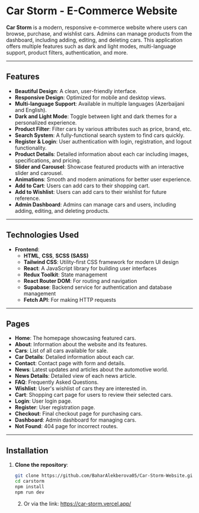 # Car Storm - E-Commerce Website

**Car Storm** is a modern, responsive e-commerce website where users can browse, purchase, and wishlist cars. Admins can manage products from the dashboard, including adding, editing, and deleting cars. This application offers multiple features such as dark and light modes, multi-language support, product filters, authentication, and more.

---

## Features

- **Beautiful Design**: A clean, user-friendly interface.
- **Responsive Design**: Optimized for mobile and desktop views.
- **Multi-language Support**: Available in multiple languages (Azerbaijani and English).
- **Dark and Light Mode**: Toggle between light and dark themes for a personalized experience.
- **Product Filter**: Filter cars by various attributes such as price, brand, etc.
- **Search System**: A fully-functional search system to find cars quickly.
- **Register & Login**: User authentication with login, registration, and logout functionality.
- **Product Details**: Detailed information about each car including images, specifications, and pricing.
- **Slider and Carousel**: Showcase featured products with an interactive slider and carousel.
- **Animations**: Smooth and modern animations for better user experience.
- **Add to Cart**: Users can add cars to their shopping cart.
- **Add to Wishlist**: Users can add cars to their wishlist for future reference.
- **Admin Dashboard**: Admins can manage cars and users, including adding, editing, and deleting products.

---

## Technologies Used

- **Frontend**:
  - **HTML**, **CSS**, **SCSS (SASS)**
  - **Tailwind CSS**: Utility-first CSS framework for modern UI design
  - **React**: A JavaScript library for building user interfaces
  - **Redux Toolkit**: State management
  - **React Router DOM**: For routing and navigation
  - **Supabase**: Backend service for authentication and database management
  - **Fetch API**: For making HTTP requests

---

## Pages

- **Home**: The homepage showcasing featured cars.
- **About**: Information about the website and its features.
- **Cars**: List of all cars available for sale.
- **Car Details**: Detailed information about each car.
- **Contact**: Contact page with form and details.
- **News**: Latest updates and articles about the automotive world.
- **News Details**: Detailed view of each news article.
- **FAQ**: Frequently Asked Questions.
- **Wishlist**: User's wishlist of cars they are interested in.
- **Cart**: Shopping cart page for users to review their selected cars.
- **Login**: User login page.
- **Register**: User registration page.
- **Checkout**: Final checkout page for purchasing cars.
- **Dashboard**: Admin dashboard for managing cars.
- **Not Found**: 404 page for incorrect routes.

---

## Installation

1. **Clone the repository**:

   ```bash
   git clone https://github.com/BaharAlekberova05/Car-Storm-Website.git
   cd carstorm
   npm install
   npm run dev
   ```
   2. Or via the link: https://car-storm.vercel.app/
